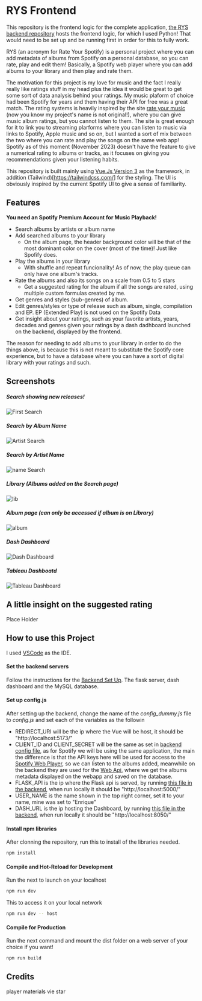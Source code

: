 # RYS Frontend

This repository is the frontend logic for the complete application, [the RYS backend repository](https://github.com/litepast/RYS-backend) hosts the frontend logic, for which I used Python! That would need to be set up and be running first in order for this to fully work.

RYS (an acronym for Rate Your Spotify) is a personal project where you can add metadata of albums from Spotify on a personal database, so you can rate, play and edit them! Basically, a Spotify web player where you can add albums to your library and then play and rate them.

The motivation for this project is my love for music and the fact I really really like ratings stuff in my head plus the idea it would be great to get some sort of data analysis behind your ratings. My music plaform of choice had been Spotify for years and them having their API for free was a great match. The rating systems is heavily inspired by the site [rate your music](www.rateyourmusic.com) (now you know my project's name is not original!), where you can give music album ratings, but you cannot listen to them. The site is great enough for it to link you to streaming plarforms where you can listen to music via links to Spotify, Apple music and so on, but I wanted a sort of mix between the two where you can rate and play the songs on the same web app! Spotify as of this moment (November 2023) doesn't have the feature to give a numerical rating to albums or tracks, as it focuses on giving you recommendations given your listening habits.

This repository is built mainly using [Vue.Js Version 3](https://vuejs.org/) as the framework, in addition (Tailwind)[https://tailwindcss.com/] for the styling. The UI is obviously inspired by the current Spotify UI to give a sense of familiarity.

## Features
__You need an Spotify Premium Account for Music Playback!__
  
* Search albums by artists or album name
* Add searched albums to your library
  * On the album page, the header background color will be that of the most dominant color on the cover (most of the time)! Just like Spofify does.     
* Play the albums in your library  
  * With shuffle and repeat funcionality! As of now, the play queue can only have one album's tracks. 
* Rate the albums and also its songs on a scale from 0.5 to 5 stars
  * Get a suggested rating for the album if all the songs are rated, using multiple custom formulas created by me.
* Get genres and styles (sub-genres) of album. 
* Edit genres/styles or type of release such as album, single, compilation and EP. EP (Extended Play) is not used on the Spotify Data
* Get insight about your ratings, such as your favorite artists, years, decades and genres given your ratings by a dash dadhboard launched on the backend, displayed by the frontend.

The reason for needing to add albums to your library in order to do the things above, is because this is not meant to substitute the Spotify core experience, but to have a database where you can have a sort of digital library with your ratings and such.

## Screenshots
##### Search showing new releases!
![First Search](/screenshots/first_search_home.JPG?raw=true)
##### Search by Album Name
![Artist Search](/screenshots/search_album.JPG?raw=true)
##### Search by Artist Name
![name Search](/screenshots/search_artists.JPG?raw=true)
##### Library (Albums added on the Search page)
![lib](/screenshots/library.JPG?raw=true)
##### Album page (can only be accessed if album is on Library)
![album](/screenshots/album.JPG?raw=true)
##### Dash Dashboard
![Dash Dashboard](/screenshots/dash_dashboard.JPG?raw=true)
##### Tableau Dashboatd
![Tableau Dashboard](/screenshots/tableau.JPG?raw=true)

## A little insight on the suggested rating

Place Holder

## How to use this Project

I used [VSCode](https://code.visualstudio.com/) as the IDE. 

#### Set the backend servers

Follow the instructions for the [Backend Set Up](https://github.com/litepast/RYS-backend#how-to-use-this-project). The flask server, dash dashboard and the MySQL database.

#### Set up config.js

After setting up the backend, change the name of the *config_dummy.js* file to *config.js* and set each of the variables as the followin

* REDIRECT_URI will be the ip where the Vue will be host, it should be "http://localhost:5173/" 
* CLIENT_ID and CLIENT_SECRET will be the same as set in [backend config file](https://github.com/litepast/RYS-backend#set-up-the-configpy-file), as for Spotify we will be using the same application, the main the difference is that the API keys here will be used for access to the [Spotify Web Player](https://developer.spotify.com/documentation/web-playback-sdk), so we can listen to the albums added, meanwhile on the backend they are used for the [Web Api](https://developer.spotify.com/documentation/web-api), where we get the albums metadata displayed on the webapp and saved on the database.
* FLASK_API is the ip where the Flask api is served, by running [this file in the backend](https://github.com/litepast/RYS-backend/blob/main/src/flask_api/app.py), when run locally it should be "http://localhost:5000/"
* USER_NAME is the name shown in the top right corner, set it to your name, mine was set to "Enrique"
* DASH_URL is the ip hosting the Dashboard, by running [this file in the backend](https://github.com/litepast/RYS-backend/blob/main/src/dash_dashboard/dash_index.py),  when run locally it should be "http://localhost:8050/"

#### Install npm libraries

After clonning the repository, run this to install of the libraries needed.
```sh
npm install
```

#### Compile and Hot-Reload for Development

Run the next to launch on your localhost
```sh
npm run dev
```
This to access it on your local network
```sh
npm run dev -- host
```

#### Compile for Production

Run the next command and mount the dist folder on a web server of your choice if you want!
```sh
npm run build
```

## Credits
player
materials
vie star
